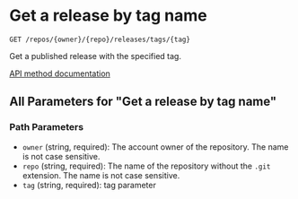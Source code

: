 # Get a release by tag name

`GET /repos/{owner}/{repo}/releases/tags/{tag}`

Get a published release with the specified tag.

[API method documentation](https://docs.github.com/rest/releases/releases#get-a-release-by-tag-name)

## All Parameters for "Get a release by tag name"

### Path Parameters

- `owner` (string, required): The account owner of the repository. The name is not case sensitive.
- `repo` (string, required): The name of the repository without the `.git` extension. The name is not case sensitive.
- `tag` (string, required): tag parameter